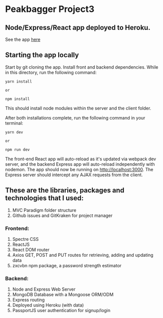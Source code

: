 # Peakbagger Project3

## Node/Express/React app deployed to Heroku.

See the app [here](https://project3mlebjork.herokuapp.com/)


## Starting the app locally

Start by git cloning the app. Install front and backend dependencies. While in this directory, run the following command:

```
yarn install

or 

npm install
```

This should install node modules within the server and the client folder.

After both installations complete, run the following command in your terminal:

```
yarn dev

or 

npm run dev
```

The front-end React app will auto-reload as it's updated via webpack dev server, and the backend Express app will auto-reload independently with nodemon. The app should now be running on <http://localhost:3000>. The Express server should intercept any AJAX requests from the client.

## These are the libraries, packages and technologies that I used:

1. MVC Paradigm folder structure
2. Github issues and GitKraken for project manager

### Frontend:
1. Spectre CSS
2. ReactJS
3. React DOM router
4. Axios GET, POST and PUT routes for retrieving, adding and updating data
5. zxcvbn npm package, a password strength estimator

### Backend:
1. Node and Express Web Server
2. MongoDB Database with a Mongoose ORM/ODM
3. Express routing
4. Deployed using Heroku (with data)
5. PassportJS user authentication for signup/login













